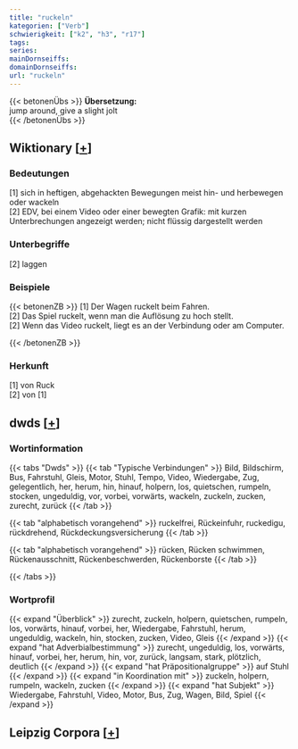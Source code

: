 ```yaml
---
title: "ruckeln"
kategorien: ["Verb"]
schwierigkeit: ["k2", "h3", "r17"]
tags:
series:
mainDornseiffs:
domainDornseiffs:
url: "ruckeln"
---
```


{{< betonenÜbs >}}
**Übersetzung:**  
jump around, give a slight jolt  
{{< /betonenÜbs >}}

## Wiktionary [[+](https://de.wiktionary.org/wiki/ruckeln)]

### Bedeutungen
[1] sich in heftigen, abgehackten Bewegungen meist hin- und herbewegen oder wackeln  
[2] EDV, bei einem Video oder einer bewegten Grafik: mit kurzen Unterbrechungen angezeigt werden; nicht flüssig dargestellt werden  

### Unterbegriffe
[2] laggen  

### Beispiele
{{< betonenZB >}}
[1] Der Wagen ruckelt beim Fahren.  
[2] Das Spiel ruckelt, wenn man die Auflösung zu hoch stellt.  
[2] Wenn das Video ruckelt, liegt es an der Verbindung oder am Computer.  

{{< /betonenZB >}}
### Herkunft
[1] von Ruck  
[2] von [1]  



## dwds [[+](https://www.dwds.de/wb/ruckeln)]

### Wortinformation
{{< tabs "Dwds" >}}
{{< tab "Typische Verbindungen" >}}
Bild, Bildschirm, Bus, Fahrstuhl, Gleis, Motor, Stuhl, Tempo, Video, Wiedergabe, Zug, gelegentlich, her, herum, hin, hinauf, holpern, los, quietschen, rumpeln, stocken, ungeduldig, vor, vorbei, vorwärts, wackeln, zuckeln, zucken, zurecht, zurück
{{< /tab >}}

{{< tab "alphabetisch vorangehend" >}}
ruckelfrei, Rückeinfuhr, ruckedigu, rückdrehend, Rückdeckungsversicherung
{{< /tab >}}

{{< tab "alphabetisch vorangehend" >}}
rücken, Rücken schwimmen, Rückenausschnitt, Rückenbeschwerden, Rückenborste
{{< /tab >}}

{{< /tabs >}}

### Wortprofil
{{< expand "Überblick" >}} zurecht, zuckeln, holpern, quietschen, rumpeln, los, vorwärts, hinauf, vorbei, her, Wiedergabe, Fahrstuhl, herum, ungeduldig, wackeln, hin, stocken, zucken, Video, Gleis {{< /expand >}}
{{< expand "hat Adverbialbestimmung" >}} zurecht, ungeduldig, los, vorwärts, hinauf, vorbei, her, herum, hin, vor, zurück, langsam, stark, plötzlich, deutlich {{< /expand >}}
{{< expand "hat Präpositionalgruppe" >}} auf Stuhl {{< /expand >}}
{{< expand "in Koordination mit" >}} zuckeln, holpern, rumpeln, wackeln, zucken {{< /expand >}}
{{< expand "hat Subjekt" >}} Wiedergabe, Fahrstuhl, Video, Motor, Bus, Zug, Wagen, Bild, Spiel {{< /expand >}}

## Leipzig Corpora [[+](https://corpora.uni-leipzig.de/en/res?word=ruckeln&corpusId=deu_newscrawl-public_2018)]

